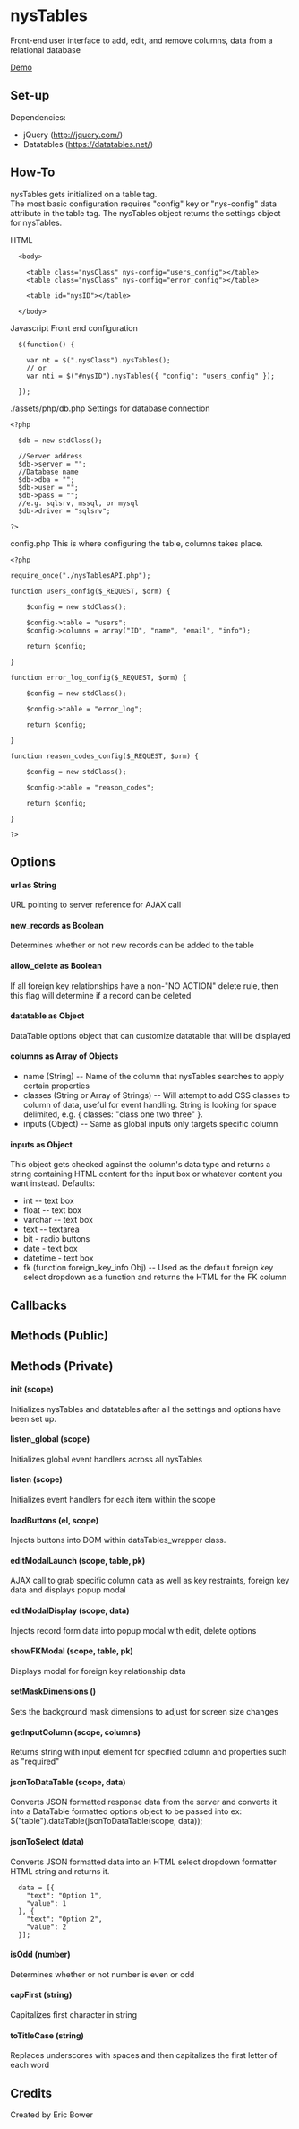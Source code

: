 nysTables
=========

Front-end user interface to add, edit, and remove columns, data from a relational database

[Demo](http://nysus.net/erb/nysTables/nysTables.html)

Set-up
---------

Dependencies:

  * jQuery (http://jquery.com/)
  * Datatables (https://datatables.net/)

How-To
---------

nysTables gets initialized on a table tag.  
The most basic configuration requires "config" key or "nys-config" data attribute in the table tag.
The nysTables object returns the settings object for nysTables.

HTML

```
  <body>

    <table class="nysClass" nys-config="users_config"></table>
    <table class="nysClass" nys-config="error_config"></table>

    <table id="nysID"></table>

  </body>
```

Javascript
Front end configuration

```
  $(function() {

    var nt = $(".nysClass").nysTables();
    // or
    var nti = $("#nysID").nysTables({ "config": "users_config" });

  });
```

./assets/php/db.php
Settings for database connection

```
<?php

  $db = new stdClass();

  //Server address
  $db->server = "";
  //Database name
  $db->dba = "";
  $db->user = "";
  $db->pass = "";
  //e.g. sqlsrv, mssql, or mysql
  $db->driver = "sqlsrv";

?>
```

config.php
This is where configuring the table, columns takes place.

```
<?php

require_once("./nysTablesAPI.php");

function users_config($_REQUEST, $orm) {

    $config = new stdClass();

    $config->table = "users";
    $config->columns = array("ID", "name", "email", "info");

    return $config;

}

function error_log_config($_REQUEST, $orm) {

    $config = new stdClass();

    $config->table = "error_log";

    return $config;

}

function reason_codes_config($_REQUEST, $orm) {

    $config = new stdClass();

    $config->table = "reason_codes";

    return $config;

}

?>
```

Options
---------

#### url as String
URL pointing to server reference for AJAX call

#### new_records as Boolean
Determines whether or not new records can be added to the table

#### allow_delete as Boolean
If all foreign key relationships have a non-"NO ACTION" delete rule, then this flag will determine if a record
can be deleted

#### datatable as Object
DataTable options object that can customize datatable that will be displayed

#### columns as Array of Objects
  *  name (String) -- Name of the column that nysTables searches to apply certain properties
  *  classes (String or Array of Strings) -- Will attempt to add CSS classes to column of data, useful for event handling. String is looking for space delimited, e.g. { classes: "class one two three" }.
  *  inputs (Object) -- Same as global inputs only targets specific column

#### inputs as Object
This object gets checked against the column's data type and returns a string containing HTML 
content for the input box or whatever content you want instead.  Defaults:
  *  int -- text box
  *  float -- text box
  *  varchar -- text box
  *  text -- textarea
  *  bit - radio buttons
  *  date - text box
  *  datetime - text box
  *  fk (function foreign_key_info Obj) -- Used as the default foreign key select dropdown as a function and returns the HTML for the FK column

Callbacks
---------

Methods (Public)
---------

Methods (Private)
---------

#### init (scope)
Initializes nysTables and datatables after all the settings and options have been set up.

#### listen_global (scope)
Initializes global event handlers across all nysTables

#### listen (scope)
Initializes event handlers for each item within the scope

#### loadButtons (el, scope)
Injects buttons into DOM within dataTables_wrapper class.

#### editModalLaunch (scope, table, pk)
AJAX call to grab specific column data as well as key restraints, foreign key data and displays
popup modal

#### editModalDisplay (scope, data)
Injects record form data into popup modal with edit, delete options

#### showFKModal (scope, table, pk)
Displays modal for foreign key relationship data

#### setMaskDimensions ()
Sets the background mask dimensions to adjust for screen size changes

#### getInputColumn (scope, columns)
Returns string with input element for specified column and properties such as "required"

#### jsonToDataTable (scope, data)
Converts JSON formatted response data from the server and 
converts it into a DataTable formatted options object to be passed into ex: $("table").dataTable(jsonToDataTable(scope, data));

#### jsonToSelect (data)
Converts JSON formatted data into an HTML select dropdown formatter HTML string and returns it.

```
  data = [{
    "text": "Option 1",
    "value": 1
  }, {
    "text": "Option 2",
    "value": 2
  }];
```

#### isOdd (number)
Determines whether or not number is even or odd

#### capFirst (string)
Capitalizes first character in string

#### toTitleCase (string)
Replaces underscores with spaces and then capitalizes the first letter of each word

Credits 
---------

Created by Eric Bower